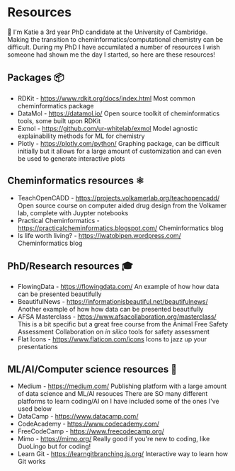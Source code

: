 # Resources

👋 I'm Katie a 3rd year PhD candidate at the University of Cambridge. Making the transition to cheminformatics/computational chemistry can be difficult. During my PhD I have accumilated a number of resources I wish someone had shown me the day I started, so here are these resources!

Packages 📦
-------

* RDKit - https://www.rdkit.org/docs/index.html Most common cheminformatics package
* DataMol - https://datamol.io/ Open source toolkit of cheminformatics tools, some built upon RDKit
* Exmol - https://github.com/ur-whitelab/exmol Model agnostic explainability methods for ML for chemistry
* Plotly - https://plotly.com/python/ Graphing package, can be difficult initially but it allows for a large amount of customization and can even be used to generate interactive plots

Cheminformatics resources ⚛️
------------------------

* TeachOpenCADD - https://projects.volkamerlab.org/teachopencadd/ Open source course on computer aided drug design from the Volkamer lab, complete with Juypter notebooks
* Practical Cheminformatics - https://practicalcheminformatics.blogspot.com/ Cheminformatics blog
* Is life worth living? - https://iwatobipen.wordpress.com/ Cheminformatics blog


PhD/Research resources 🎓
---------------------

* FlowingData - https://flowingdata.com/ An example of how how data can be presented beautifully 
* BeautifulNews - https://informationisbeautiful.net/beautifulnews/ Another example of how how data can be presented beautifully
* AFSA Masterclass - https://www.afsacollaboration.org/masterclass/ This is a bit specific but a great free course from the Animal Free Safety Assessment Collaboration on _in silico_ tools for safety assessment
* Flat Icons - https://www.flaticon.com/icons Icons to jazz up your presentations 



ML/AI/Computer science resources 🤖
--------------

* Medium - https://medium.com/ Publishing platform with a large amount of data science and ML/AI resouces
There are SO many different platforms to learn coding/AI on I have included some of the ones I've used below
* DataCamp - https://www.datacamp.com/
* CodeAcademy - https://www.codecademy.com/
* FreeCodeCamp - https://www.freecodecamp.org/
* Mimo - https://mimo.org/ Really good if you're new to coding, like DuoLingo but for coding!
* Learn Git - https://learngitbranching.js.org/ Interactive way to learn how Git works 
